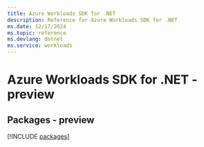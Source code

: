 ```yaml
---
title: Azure Workloads SDK for .NET
description: Reference for Azure Workloads SDK for .NET
ms.date: 12/17/2024
ms.topic: reference
ms.devlang: dotnet
ms.service: workloads
---
```

# Azure Workloads SDK for .NET - preview
## Packages - preview
[!INCLUDE [packages](workloads-index.md)]